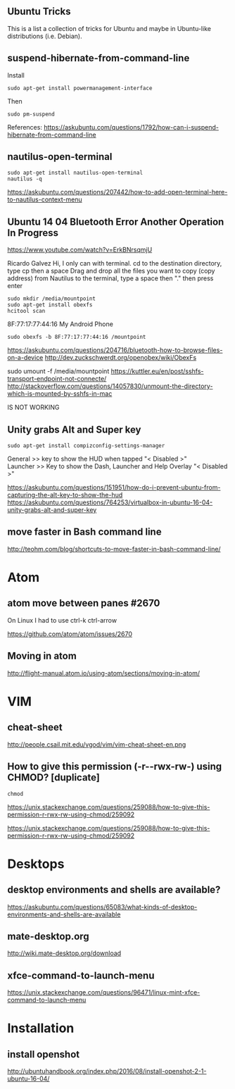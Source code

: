 Ubuntu Tricks
---

This is a list a collection of tricks for Ubuntu and maybe in Ubuntu-like distributions (i.e. Debian).

## suspend-hibernate-from-command-line

Install 

```
sudo apt-get install powermanagement-interface

```
Then
```
sudo pm-suspend
```
References: https://askubuntu.com/questions/1792/how-can-i-suspend-hibernate-from-command-line

## nautilus-open-terminal 
```
sudo apt-get install nautilus-open-terminal
nautilus -q  
```
https://askubuntu.com/questions/207442/how-to-add-open-terminal-here-to-nautilus-context-menu

## Ubuntu 14 04 Bluetooth Error Another Operation In Progress
https://www.youtube.com/watch?v=ErkBNrsqmjU

Ricardo Galvez
Hi, I only can with terminal. cd to the destination directory, type cp then a space Drag and drop 
all the files you want to copy (copy address) from Nautilus to the terminal, type a space then 
"." then press enter﻿


```
sudo mkdir /media/mountpoint
sudo apt-get install obexfs
hcitool scan
```
8F:77:17:77:44:16 My Android Phone
```
sudo obexfs -b 8F:77:17:77:44:16 /mountpoint
```
https://askubuntu.com/questions/204716/bluetooth-how-to-browse-files-on-a-device
http://dev.zuckschwerdt.org/openobex/wiki/ObexFs


sudo umount -f /media/mountpoint 
https://kuttler.eu/en/post/sshfs-transport-endpoint-not-connecte/
http://stackoverflow.com/questions/14057830/unmount-the-directory-which-is-mounted-by-sshfs-in-mac


IS NOT WORKING 


## Unity grabs Alt and Super key

```
sudo apt-get install compizconfig-settings-manager
```

General >> key to show the HUD when tapped "< Disabled >"   
Launcher >> Key to show the Dash, Launcher and Help Overlay "< Disabled >"


https://askubuntu.com/questions/151951/how-do-i-prevent-ubuntu-from-capturing-the-alt-key-to-show-the-hud  
https://askubuntu.com/questions/764253/virtualbox-in-ubuntu-16-04-unity-grabs-alt-and-super-key  



## move faster in Bash command line 

http://teohm.com/blog/shortcuts-to-move-faster-in-bash-command-line/


# Atom 

## atom  move between panes #2670 

On Linux I had to use ctrl-k ctrl-arrow  

https://github.com/atom/atom/issues/2670  
## Moving in atom 

http://flight-manual.atom.io/using-atom/sections/moving-in-atom/ 



# VIM

## cheat-sheet 
http://people.csail.mit.edu/vgod/vim/vim-cheat-sheet-en.png


## How to give this permission (-r--rwx-rw-) using CHMOD? [duplicate]

```
chmod 
```

https://unix.stackexchange.com/questions/259088/how-to-give-this-permission-r-rwx-rw-using-chmod/259092

https://unix.stackexchange.com/questions/259088/how-to-give-this-permission-r-rwx-rw-using-chmod/259092

# Desktops 

## desktop environments and shells are available?

https://askubuntu.com/questions/65083/what-kinds-of-desktop-environments-and-shells-are-available



## mate-desktop.org

http://wiki.mate-desktop.org/download

## xfce-command-to-launch-menu

https://unix.stackexchange.com/questions/96471/linux-mint-xfce-command-to-launch-menu


# Installation

## install openshot 
http://ubuntuhandbook.org/index.php/2016/08/install-openshot-2-1-ubuntu-16-04/
